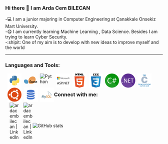 ### Hi there 👋 I am Arda Cem BILECAN
-:computer: I am a junior majoring in Computer Engineering at Çanakkale Onsekiz Mart University. <br>
-:yum: I am currently learning Machine Learning , Data Science. Besides I am trying to learn Cyber Security.<br>
-:shipit: One of my aim is to develop with new ideas to improve myself and the world  
<hr>

### Languages and Tools:
<img align="left" style="margin-left:0.5em"  alt="Python" width="45px" src="https://raw.githubusercontent.com/github/explore/80688e429a7d4ef2fca1e82350fe8e3517d3494d/topics/python/python.png" />

<img align="left" style="margin-left:0.5em"  alt="Python" width="45px" src="https://raw.githubusercontent.com/github/explore/80688e429a7d4ef2fca1e82350fe8e3517d3494d/topics/scikit-learn/scikit-learn.png" />

<img align="left" style="margin-left:0.5em"  alt="Python" width="45px" src="https://florencefennel.co.in/image/cache/catalog/florencefennel/Machine--Learning-1000x1000.jpg" />

<img align="left" style="margin-left:0.5em"  alt="Python" width="45px" src="https://raw.githubusercontent.com/github/explore/80688e429a7d4ef2fca1e82350fe8e3517d3494d/topics/aspnet/aspnet.png" />

<img align="left" style="margin-left:0.5em" alt="HTML5" width="45px" src="https://raw.githubusercontent.com/github/explore/80688e429a7d4ef2fca1e82350fe8e3517d3494d/topics/html/html.png" />

<img align="left" style="margin-left:0.5em"  alt="CSS3" width="45px" src="https://raw.githubusercontent.com/github/explore/80688e429a7d4ef2fca1e82350fe8e3517d3494d/topics/css/css.png" />

<img align="left" style="margin-left:0.5em"  alt="CS" width="45px" src="https://raw.githubusercontent.com/github/explore/80688e429a7d4ef2fca1e82350fe8e3517d3494d/topics/csharp/csharp.png" />

<img align="left" style="margin-left:0.5em"  alt="Python" width="45px" src="https://raw.githubusercontent.com/github/explore/80688e429a7d4ef2fca1e82350fe8e3517d3494d/topics/dotnet/dotnet.png" />

<img align="left" style="margin-left:0.5em"  alt="C" width="45px" src="https://raw.githubusercontent.com/github/explore/80688e429a7d4ef2fca1e82350fe8e3517d3494d/topics/c/c.png" />

<img align="left" style="margin-left:0.5em"  alt="C" width="45px" src="https://raw.githubusercontent.com/github/explore/80688e429a7d4ef2fca1e82350fe8e3517d3494d/topics/ubuntu/ubuntu.png" />

<img align="left" style="margin-left:0.5em"  alt="SQL" width="45px" src="https://raw.githubusercontent.com/github/explore/80688e429a7d4ef2fca1e82350fe8e3517d3494d/topics/sql/sql.png" />

<img align="left" style="margin-left:0.5em"  alt="MySQL" width="45px" src="https://raw.githubusercontent.com/github/explore/80688e429a7d4ef2fca1e82350fe8e3517d3494d/topics/mysql/mysql.png"/>


<br><br>

### Connect with me:
<a href="mailto:ardacembilecan501@gmail.com" ><img width="30px" align="left" style="margin-left:1.0em" alt="ardacembilecan | LinkedIn" src="https://cdn.jsdelivr.net/npm/simple-icons@v3/icons/gmail.svg"/><a/>

[<img align="left" style="margin-left:1.0em"  alt="ardacembilecan | LinkedIn" width="30px" src="https://cdn.jsdelivr.net/npm/simple-icons@v3/icons/linkedin.svg"/>][Linkedin] 

<br>
<br>
<br>

![GitHub stats](https://github-readme-stats.vercel.app/api?username=ArdaCemBilecan&show_icons=true&theme=tokyonight)


[linkedin]: https://www.linkedin.com/in/arda-cem-bilecan-190889184/
